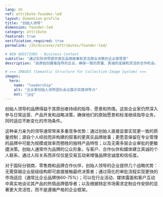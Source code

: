 ```yaml
---
lang: zh
ref: attribute-founder-led
layout: dimension-profile
title: "创始人领导"
dimension: founder-led
category: attribute
featured: true
verification_required: true
permalink: /zh/discover/attributes/founder-led/

# NEW ADDITIONS - Business Context
subtitle: "通过实际领导提供真实品牌故事和灵活商业决策的企业家愿景"
description: "由原始创建者指导的企业，确保一致的质量、真诚的连接和灵活的合作机会。"

# === IMAGES (Semantic Structure for Collection-Image System) ===
images:
  hero:
    name: "leadership"
    alt: "企业家创始人领导团队会议展示实践领导力"
    ext: "jpg"
---
```


创始人领导的品牌得益于其原创者持续的指导、愿景和热情。这些企业家仍然深入参与日常运营、产品开发和战略决策，确保他们的原始愿景和标准继续指导业务，同时适应不断变化的市场条件。

这种亲力亲为的领导通常带来多重竞争优势：通过创始人直接监督实现更一致的质量控制；源自个人经验而非构建的叙事的更真实品牌故事；更愿意保留在专业管理的品牌中可能为规模或效率而牺牲的独特产品特性；以及无需多层企业审批的更敏捷决策。创始人通常作为品牌的公众形象，与客户、合作伙伴和媒体建立真诚的个人联系，通过人际关系而非仅仅是交易互动来增强品牌忠诚度和信任度。

对于国际分销商、零售商和品牌合作伙伴，创始人领导的企业提供几个战略优势：无需穿越企业层级结构即可直接接触最终决策者；通过简化的审批流程实现更快的市场适应（通常比企业品牌快60-75%）；可以在行业活动、媒体露面和客户互动中真实地谈论其产品的热情品牌倡导者；以及根据特定市场需求定制合作安排的显著更大灵活性，而不是遵循严格的企业框架。
